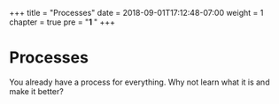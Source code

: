 +++
title = "Processes"
date = 2018-09-01T17:12:48-07:00
weight = 1
chapter = true
pre = "<b>1 </b>"
+++

# Processes

You already have a process for everything. Why not learn what it is and make it better?